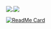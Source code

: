 <a href="https://github.com/netesy">
  <img align="center" src="https://github-readme-stats.vercel.app/api?username=netesy&count_private=true&show_icons=true" />
</a>
<a href="https://github.com/netesy">
  <img align="center" src="https://github-readme-stats.vercel.app/api/top-langs/?username=netesy&count_private=true&layout=compact" />
</a>

[![ReadMe Card](https://github-readme-stats.vercel.app/api/pin/?username=netesy&repo=yii_vtpass)](https://github.com/netesy/yii_vtpass)
<!--
**netesy/netesy** is a ✨ _special_ ✨ repository because its `README.md` (this file) appears on your GitHub profile.

Here are some ideas to get you started:

- 🔭 I’m currently working on ...
- 🌱 I’m currently learning ...
- 👯 I’m looking to collaborate on ...
- 🤔 I’m looking for help with ...
- 💬 Ask me about ...
- 📫 How to reach me: ...
- 😄 Pronouns: ...
- ⚡ Fun fact: ...
-->


